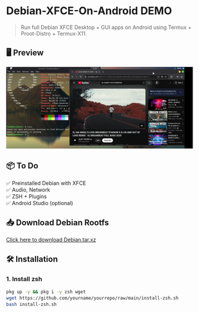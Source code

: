 # Debian-XFCE-On-Android DEMO

> Run full Debian XFCE Desktop + GUI apps on Android using Termux + Proot-Distro + Termux-X11.

## 🖥️ Preview

![preview](pic.jpg)

## 📦 To Do

✅ Preinstalled Debian with XFCE  
✅ Audio, Network  
✅ ZSH + Plugins  
✅ Android Studio (optional)

## 📥 Download Debian Rootfs

[Click here to download Debian.tar.xz](https://example.com/debian.tar.xz)

## 🛠️ Installation

### 1. Install zsh

```bash
pkg up -y && pkg i -y zsh wget
wget https://github.com/yourname/yourrepo/raw/main/install-zsh.sh
bash install-zsh.sh

